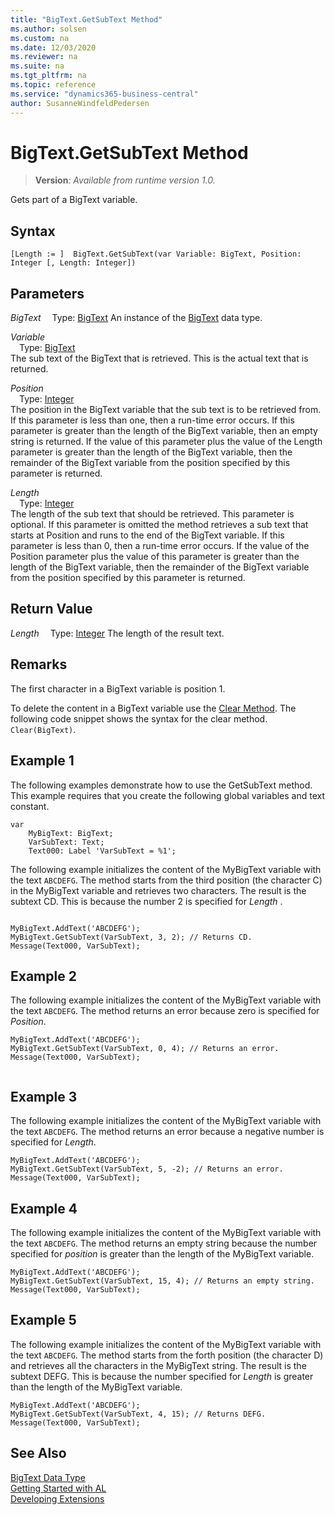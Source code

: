 ```yaml
---
title: "BigText.GetSubText Method"
ms.author: solsen
ms.custom: na
ms.date: 12/03/2020
ms.reviewer: na
ms.suite: na
ms.tgt_pltfrm: na
ms.topic: reference
ms.service: "dynamics365-business-central"
author: SusanneWindfeldPedersen
---
```

[//]: # (START>DO_NOT_EDIT)
[//]: # (IMPORTANT:Do not edit any of the content between here and the END>DO_NOT_EDIT.)
[//]: # (Any modifications should be made in the .xml files in the ModernDev repo.)
# BigText.GetSubText Method
> **Version**: _Available from runtime version 1.0._

Gets part of a BigText variable.


## Syntax
```
[Length := ]  BigText.GetSubText(var Variable: BigText, Position: Integer [, Length: Integer])
```
## Parameters
*BigText*
&emsp;Type: [BigText](bigtext-data-type.md)
An instance of the [BigText](bigtext-data-type.md) data type.

*Variable*  
&emsp;Type: [BigText](bigtext-data-type.md)  
The sub text of the BigText that is retrieved. This is the actual text that is returned.
        
*Position*  
&emsp;Type: [Integer](../integer/integer-data-type.md)  
The position in the BigText variable that the sub text is to be retrieved from. If this parameter is less than one, then a run-time error occurs. If this parameter is greater than the length of the BigText variable, then an empty string is returned. If the value of this parameter plus the value of the Length parameter is greater than the length of the BigText variable, then the remainder of the BigText variable from the position specified by this parameter is returned.
        
*Length*  
&emsp;Type: [Integer](../integer/integer-data-type.md)  
The length of the sub text that should be retrieved. This parameter is optional. If this parameter is omitted the method retrieves a sub text that starts at Position and runs to the end of the BigText variable. If this parameter is less than 0, then a run-time error occurs. If the value of the Position parameter plus the value of this parameter is greater than the length of the BigText variable, then the remainder of the BigText variable from the position specified by this parameter is returned.
        


## Return Value
*Length*
&emsp;Type: [Integer](../integer/integer-data-type.md)
The length of the result text.


[//]: # (IMPORTANT: END>DO_NOT_EDIT)


## Remarks

The first character in a BigText variable is position 1.  
  
To delete the content in a BigText variable use the [Clear Method](../../methods-auto/system/system-clear-joker-method.md). The following code snippet shows the syntax for the clear method. `Clear(BigText)`.  
  
## Example 1

The following examples demonstrate how to use the GetSubText method. This example requires that you create the following global variables and text constant.  
  
```al
var
    MyBigText: BigText;
    VarSubText: Text;
    Text000: Label 'VarSubText = %1';
```
  
The following example initializes the content of the MyBigText variable with the text `ABCDEFG`. The method starts from the third position \(the character C\) in the MyBigText variable and retrieves two characters. The result is the subtext CD. This is because the number 2 is specified for *Length* .  
  
```al
  
MyBigText.AddText('ABCDEFG');  
MyBigText.GetSubText(VarSubText, 3, 2); // Returns CD.  
Message(Text000, VarSubText);  
```  
  
## Example 2

The following example initializes the content of the MyBigText variable with the text `ABCDEFG`. The method returns an error because zero is specified for *Position*.  
  
```al
MyBigText.AddText('ABCDEFG');  
MyBigText.GetSubText(VarSubText, 0, 4); // Returns an error.  
Message(Text000, VarSubText);  
  
```  
  
## Example 3 

The following example initializes the content of the MyBigText variable with the text `ABCDEFG`. The method returns an error because a negative number is specified for *Length*.  
  
```al
MyBigText.AddText('ABCDEFG');  
MyBigText.GetSubText(VarSubText, 5, -2); // Returns an error.  
Message(Text000, VarSubText);  
```  
  
## Example 4

The following example initializes the content of the MyBigText variable with the text `ABCDEFG`. The method returns an empty string because the number specified for *position* is greater than the length of the MyBigText variable.  
  
```al
MyBigText.AddText('ABCDEFG');  
MyBigText.GetSubText(VarSubText, 15, 4); // Returns an empty string.  
Message(Text000, VarSubText);  
```  
  
## Example 5

The following example initializes the content of the MyBigText variable with the text `ABCDEFG`. The method starts from the forth position \(the character D\) and retrieves all the characters in the MyBigText string. The result is the subtext DEFG. This is because the number specified for *Length* is greater than the length of the MyBigText variable.  
  
```al
MyBigText.AddText('ABCDEFG');  
MyBigText.GetSubText(VarSubText, 4, 15); // Returns DEFG.  
Message(Text000, VarSubText);  
```  

## See Also

[BigText Data Type](bigtext-data-type.md)  
[Getting Started with AL](../../devenv-get-started.md)  
[Developing Extensions](../../devenv-dev-overview.md)